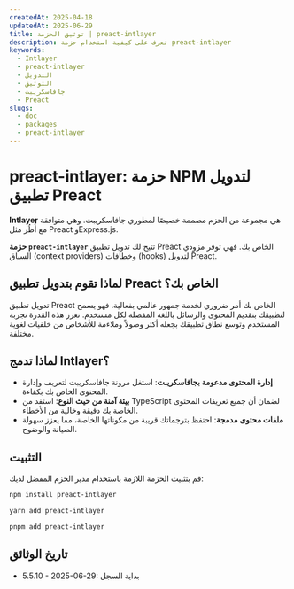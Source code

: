 ```yaml
---
createdAt: 2025-04-18
updatedAt: 2025-06-29
title: توثيق الحزمة | preact-intlayer
description: تعرف على كيفية استخدام حزمة preact-intlayer
keywords:
  - Intlayer
  - preact-intlayer
  - التدويل
  - التوثيق
  - جافاسكريبت
  - Preact
slugs:
  - doc
  - packages
  - preact-intlayer
---
```


# preact-intlayer: حزمة NPM لتدويل تطبيق Preact

**Intlayer** هي مجموعة من الحزم مصممة خصيصًا لمطوري جافاسكريبت. وهي متوافقة مع أُطُر مثل Preact وExpress.js.

**حزمة `preact-intlayer`** تتيح لك تدويل تطبيق Preact الخاص بك. فهي توفر مزودي السياق (context providers) وخطافات (hooks) لتدويل Preact.

## لماذا تقوم بتدويل تطبيق Preact الخاص بك؟

تدويل تطبيق Preact الخاص بك أمر ضروري لخدمة جمهور عالمي بفعالية. فهو يسمح لتطبيقك بتقديم المحتوى والرسائل باللغة المفضلة لكل مستخدم. تعزز هذه القدرة تجربة المستخدم وتوسع نطاق تطبيقك بجعله أكثر وصولاً وملاءمة للأشخاص من خلفيات لغوية مختلفة.

## لماذا تدمج Intlayer؟

- **إدارة المحتوى مدعومة بجافاسكريبت**: استغل مرونة جافاسكريبت لتعريف وإدارة المحتوى الخاص بك بكفاءة.
- **بيئة آمنة من حيث النوع**: استفد من TypeScript لضمان أن جميع تعريفات المحتوى الخاصة بك دقيقة وخالية من الأخطاء.
- **ملفات محتوى مدمجة**: احتفظ بترجماتك قريبة من مكوناتها الخاصة، مما يعزز سهولة الصيانة والوضوح.

## التثبيت

قم بتثبيت الحزمة اللازمة باستخدام مدير الحزم المفضل لديك:

```bash packageManager="npm"
npm install preact-intlayer
```

```bash packageManager="yarn"
yarn add preact-intlayer
```

```bash packageManager="pnpm"
pnpm add preact-intlayer
```

## تاريخ الوثائق

- 5.5.10 - 2025-06-29: بداية السجل
